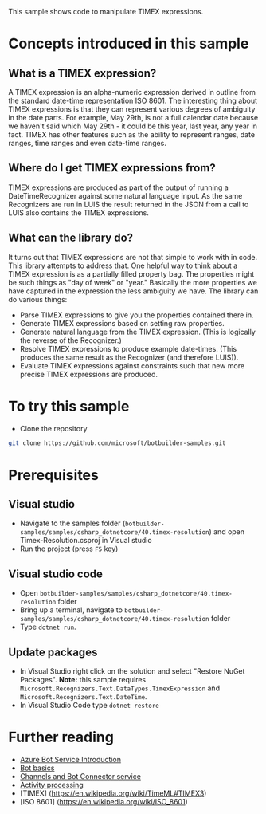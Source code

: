 ﻿This sample shows code to manipulate TIMEX expressions.
# Concepts introduced in this sample
## What is a TIMEX expression?
A TIMEX expression is an alpha-numeric expression derived in outline from the standard date-time representation ISO 8601.
The interesting thing about TIMEX expressions is that they can represent various degrees of ambiguity in the date parts. For example, May 29th, is not a
full calendar date because we haven't said which May 29th - it could be this year, last year, any year in fact.
TIMEX has other features such as the ability to represent ranges, date ranges, time ranges and even date-time ranges.

## Where do I get TIMEX expressions from?
TIMEX expressions are produced as part of the output of running a DateTimeRecognizer against some natural language input. As the same
Recognizers are run in LUIS the result returned in the JSON from a call to LUIS also contains the TIMEX expressions.

## What can the library do?
It turns out that TIMEX expressions are not that simple to work with in code. This library attempts to address that. One helpful way to
think about a TIMEX expression is as a partially filled property bag. The properties might be such things as "day of week" or "year."
Basically the more properties we have captured in the expression the less ambiguity we have. The library can do various things:
- Parse TIMEX expressions to give you the properties contained there in.
- Generate TIMEX expressions based on setting raw properties.
- Generate natural language from the TIMEX expression. (This is logically the reverse of the Recognizer.)
- Resolve TIMEX expressions to produce example date-times. (This produces the same result as the Recognizer (and therefore LUIS)).
- Evaluate TIMEX expressions against constraints such that new more precise TIMEX expressions are produced.

# To try this sample
- Clone the repository
```bash
git clone https://github.com/microsoft/botbuilder-samples.git
```
# Prerequisites
## Visual studio
- Navigate to the samples folder (`botbuilder-samples/samples/csharp_dotnetcore/40.timex-resolution`) and open Timex-Resolution.csproj in Visual studio 
- Run the project (press `F5` key)

## Visual studio code
- Open `botbuilder-samples/samples/csharp_dotnetcore/40.timex-resolution` folder
- Bring up a terminal, navigate to `botbuilder-samples/samples/csharp_dotnetcore/40.timex-resolution` folder
- Type `dotnet run`.

## Update packages
- In Visual Studio right click on the solution and select "Restore NuGet Packages".
  **Note:** this sample requires `Microsoft.Recognizers.Text.DataTypes.TimexExpression` and `Microsoft.Recognizers.Text.DateTime`.
- In Visual Studio Code type `dotnet restore`

# Further reading
- [Azure Bot Service Introduction](https://docs.microsoft.com/en-us/azure/bot-service/bot-service-overview-introduction?view=azure-bot-service-4.0)
- [Bot basics](https://docs.microsoft.com/en-us/azure/bot-service/bot-builder-basics?view=azure-bot-service-4.0)
- [Channels and Bot Connector service](https://docs.microsoft.com/en-us/azure/bot-service/bot-concepts?view=azure-bot-service-4.0)
- [Activity processing](https://docs.microsoft.com/en-us/azure/bot-service/bot-builder-concept-activity-processing?view=azure-bot-service-4.0)
- [TIMEX] (https://en.wikipedia.org/wiki/TimeML#TIMEX3)
- [ISO 8601] (https://en.wikipedia.org/wiki/ISO_8601)
